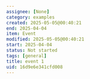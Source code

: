 ```yaml
---
assignee: [None]
category: examples
created: 2025-05-05@00:40:21
end: 2025-04-04
item: Event
modified: 2025-05-05@00:40:21
start: 2025-04-04
status: Not started
tags: [general]
title: event 1
uid: 16d9e6e341cfd008
---
```


